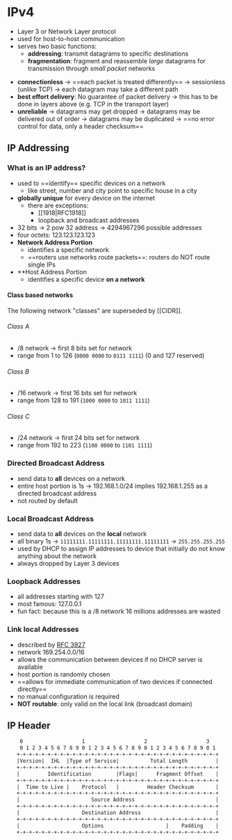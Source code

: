 # IPv4

- Layer 3 or Network Layer protocol
- used for host-to-host communication
- serves two basic functions:
	- **addressing**: transmit datagrams to specific destinations
	- **fragmentation**: fragment and reassemble *large* datagrams  for transmission through *small packet* networks
* **connectionless**
	-> ==each packet is treated differently==
	-> sessionless (unlike TCP)
	-> each datagram may take a different path
* **best effort delivery**: No guarantee of packet delivery
	-> this has to be done in layers above (e.g. TCP in the transport layer)
* **unreliable**
	-> datagrams may get dropped
	-> datagrams may be delivered out of order
	-> datagrams may be duplicated 
	-> ==no error control for data, only a header checksum==

## IP Addressing

### What is an IP address?
* used to ==identify== specific devices on a network
	* like street, number and city point to specific house in a city
* **globally unique** for every device on the internet
	* there are exceptions:
		* [[1918|RFC1918]]
		* loopback and broadcast addresses
* 32 bits -> 2 pow 32 address -> 4294967296 possible addresses
* four octets: 123.123.123.123
* **Network Address Portion**
	* identifies a specific network
	* ==routers use networks route packets==: routers do NOT route single IPs
* **Host Address Portion
	* identifies a specific device **on a network**

#### Class based networks

The following network "classes" are superseded by [[CIDR]].

###### Class A
- /8 network -> first 8 bits set for network 
- range from 1 to 126 (`0000 0000` to `0111 1111`) (0 and 127 reserved)

###### Class B
* /16 network -> first 16 bits set for network
* range from 128 to 191 (`1000 0000` to `1011 1111`)

###### Class C
- /24 network -> first 24 bits set for network
- range from 192 to 223 (`1100 0000` to `1101 1111`)

### Directed Broadcast Address
- send data to **all** devices on a network
- entire host portion is 1s -> 192.168.1.0/24 implies 192.168.1.255 as a directed broadcast address
- not routed by default

### Local Broadcast Address
- send data to **all** devices on the **local** network
- all binary 1s -> `11111111.11111111.11111111.11111111` -> `255.255.255.255`
- used by DHCP to assign IP addresses to device that initially do not know anything about the network
- always dropped by Layer 3 devices

### Loopback Addresses
- all addresses starting with 127
- most famous: 127.0.0.1
- fun fact: because this is a /8 network 16 millions addresses are wasted

### Link local Addresses
- described by [RFC 3927](https://datatracker.ietf.org/doc/html/rfc3927)
- network 169.254.0.0/16
- allows the communication between devices if no DHCP server is available
- host portion is randomly chosen
- ==allows for immediate communication of two devices if connected directly==
- no manual configuration is required
- **NOT routable**: only valid on the local link (broadcast domain)


## IP Header

```txt
    0                   1                   2                   3
    0 1 2 3 4 5 6 7 8 9 0 1 2 3 4 5 6 7 8 9 0 1 2 3 4 5 6 7 8 9 0 1
   +-+-+-+-+-+-+-+-+-+-+-+-+-+-+-+-+-+-+-+-+-+-+-+-+-+-+-+-+-+-+-+-+
   |Version|  IHL  |Type of Service|          Total Length         |
   +-+-+-+-+-+-+-+-+-+-+-+-+-+-+-+-+-+-+-+-+-+-+-+-+-+-+-+-+-+-+-+-+
   |         Identification        |Flags|      Fragment Offset    |
   +-+-+-+-+-+-+-+-+-+-+-+-+-+-+-+-+-+-+-+-+-+-+-+-+-+-+-+-+-+-+-+-+
   |  Time to Live |    Protocol   |         Header Checksum       |
   +-+-+-+-+-+-+-+-+-+-+-+-+-+-+-+-+-+-+-+-+-+-+-+-+-+-+-+-+-+-+-+-+
   |                       Source Address                          |
   +-+-+-+-+-+-+-+-+-+-+-+-+-+-+-+-+-+-+-+-+-+-+-+-+-+-+-+-+-+-+-+-+
   |                    Destination Address                        |
   +-+-+-+-+-+-+-+-+-+-+-+-+-+-+-+-+-+-+-+-+-+-+-+-+-+-+-+-+-+-+-+-+
   |                    Options                    |    Padding    |
   +-+-+-+-+-+-+-+-+-+-+-+-+-+-+-+-+-+-+-+-+-+-+-+-+-+-+-+-+-+-+-+-+
```
